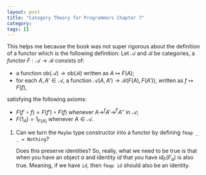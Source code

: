 ```yaml
---
layout: post
title: "Category Theory for Programmers Chapter 7"
category:
tags: []
---
```


This helps me because the book was not super rigorous about the definition of a functor which is the following definition: Let $\mathscr{A}$ and $\mathscr{B}$ be categories, a *functor* $F:\mathscr{A} \to \mathscr{B}$ consists of:

* a function $\mathrm{ob}(\mathscr{A}) \to \mathrm{ob}(\mathscr{B})$ written as $A \mapsto F(A)$;
* for each $A, A' \in \mathscr{A}$, a function $\mathscr{A}(A,A') \to \mathscr{B}(F(A), F(A'))$, written as $f \mapsto F(f)$,

satisfying the following axioms:

* $F(f' \circ f) = F(f') \circ F(f)$ whenever $A \to^{f} A' \to^{f'} A''$ in $\mathscr{A}$;
* $F(1_A) = 1_{F(A)}$ whenever $A \in \mathscr{A}$.

1. Can we turn the `Maybe` type constructor into a functor by defining
   `fmap _ _ = Nothing`?

   Does this preserve identities? So, really, what we need to be true is that when you have an object $a$ and identity $id$ that you have $id_F(F_a)$ is also true. Meaning, if we have `id`, then `fmap id` should also be an identity.


